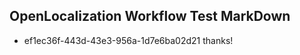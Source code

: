 ## OpenLocalization Workflow Test MarkDown
* ef1ec36f-443d-43e3-956a-1d7e6ba02d21 
thanks!<!--HONumber=Mar16_HO2-->
